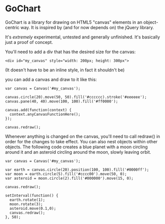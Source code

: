 GoChart
=======

GoChart is a library for drawing on HTML5 "canvas" elements in an object-centric
way. It is inspired by (and for now depends on) the jQuery library.

It's *extremely* experimental, untested and generally unfinished. It's basically
just a proof of concept.

You'll need to add a div that has the desired size for the canvas:

    <div id="my_canvas" style="width: 200px; height: 300px">

(It doesn't have to be an inline style, in fact it shouldn't be)

you can add a canvas and draw to it like this:

    var canvas = Canvas('#my_canvas');
    
    canvas.circle(20).move(50, 50).fill('#cccccc).stroke('#eeeeee');
    canvas.pane(40, 40).move(100, 100).fill('#ff0000');
    
    canvas.add(function(context) {
      context.anyCanvasFunctionHere();
    });
    
    canvas.redraw();

Whenever anything is changed on the canvas, you'll need to call redraw() in
order for the changes to take effect. You can also nest objects within other
objects. The following code creates a blue planet with a moon circling around
it and an asteroid circling around the moon, slowly leaving orbit.

    var canvas = Canvas('#my_canvas');

    var earth = canvas.circle(20).position(100, 100).fill('#0000ff');
    var moon = earth.circle(5).fill('#cccc00').move(50, 0);
    var asteroid = moon.circle(2).fill('#000000').move(15, 0);

    canvas.redraw();

    setInterval(function() {
      earth.rotate(1);
      moon.rotate(3);
      asteroid.move(0.1,0);
      canvas.redraw();
    }, 50);